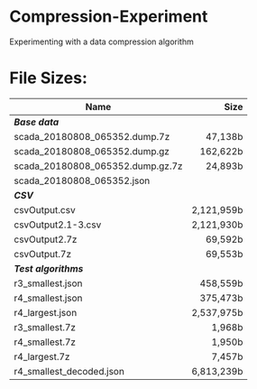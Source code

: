 # Compression-Experiment
Experimenting with a data compression algorithm

# File Sizes:
| Name | Size |
|---|---:|
| __*Base data*__ |
| scada_20180808_065352.dump.7z | 47,138b
| scada_20180808_065352.dump.gz | 162,622b
| scada_20180808_065352.dump.gz.7z | 24,893b
| scada_20180808_065352.json | 
| __*CSV*__ |
| csvOutput.csv | 2,121,959b |
| csvOutput2.1-3.csv | 2,121,930b |
| csvOutput2.7z | 69,592b |
| csvOutput.7z | 69,553b |
| __*Test algorithms*__ |
| r3_smallest.json | 458,559b |
| r4_smallest.json | 375,473b |
| r4_largest.json | 2,537,975b |
| r3_smallest.7z | 1,968b |
| r4_smallest.7z | 1,950b |
| r4_largest.7z | 7,457b |
| r4_smallest_decoded.json | 6,813,239b |
